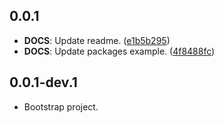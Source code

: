 ## 0.0.1

 - **DOCS**: Update readme. ([e1b5b295](https://github.com/davidmigloz/langchain_dart/commit/e1b5b2958bdf2b787c8b49aeeb6690c33c225943))
 - **DOCS**: Update packages example. ([4f8488fc](https://github.com/davidmigloz/langchain_dart/commit/4f8488fcb324e31b9d8dece7d1999333d7982253))

## 0.0.1-dev.1

- Bootstrap project.
